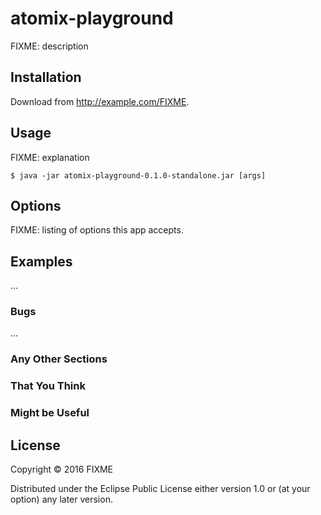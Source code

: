 # atomix-playground

FIXME: description

## Installation

Download from http://example.com/FIXME.

## Usage

FIXME: explanation

    $ java -jar atomix-playground-0.1.0-standalone.jar [args]

## Options

FIXME: listing of options this app accepts.

## Examples

...

### Bugs

...

### Any Other Sections
### That You Think
### Might be Useful

## License

Copyright © 2016 FIXME

Distributed under the Eclipse Public License either version 1.0 or (at
your option) any later version.
